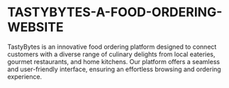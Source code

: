 # TASTYBYTES-A-FOOD-ORDERING-WEBSITE
TastyBytes is an innovative food ordering platform designed to connect customers with a diverse range of culinary delights from local eateries, gourmet restaurants, and home kitchens. Our platform offers a seamless and user-friendly interface, ensuring an effortless browsing and ordering experience.
